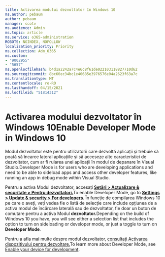 ```yaml
---
title: Activarea modului dezvoltator în Windows 10
ms.author: pebaum
author: pebaum
manager: scotv
ms.audience: Admin
ms.topic: article
ms.service: o365-administration
ROBOTS: NOINDEX, NOFOLLOW
localization_priority: Priority
ms.collection: Adm_O365
ms.custom:
- "9002955"
- "5657"
ms.openlocfilehash: b4d1a2242a7c4e6c8f61de022103118827710d62
ms.sourcegitcommit: 8bc60ec34bc1e40685e3976576e04a2623f63a7c
ms.translationtype: MT
ms.contentlocale: ro-RO
ms.lasthandoff: 04/15/2021
ms.locfileid: "51814312"
---
```

# <a name="enable-developer-mode-in-windows-10"></a><span data-ttu-id="d6fc4-102">Activarea modului dezvoltator în Windows 10</span><span class="sxs-lookup"><span data-stu-id="d6fc4-102">Enable Developer Mode in Windows 10</span></span>

<span data-ttu-id="d6fc4-103">Modul dezvoltator este pentru utilizatorii care dezvoltă aplicații și trebuie să poată să încarce lateral aplicațiile și să acceseze alte caracteristici de dezvoltator, cum ar fi rularea unei aplicații în modul de depanare în Visual Studio.</span><span class="sxs-lookup"><span data-stu-id="d6fc4-103">Developer Mode is for users who are developing applications and need to be able to sideload apps and access other developer features, like running an app in debug mode within Visual Studio.</span></span>

<span data-ttu-id="d6fc4-104">Pentru a activa Modul dezvoltator, accesați **[Setări > Actualizare & securitate > Pentru dezvoltatori.](ms-settings:developers?activationSource=GetHelp)**</span><span class="sxs-lookup"><span data-stu-id="d6fc4-104">To enable Developer Mode, go to **[Settings > Update & security > For developers](ms-settings:developers?activationSource=GetHelp)**.</span></span> <span data-ttu-id="d6fc4-105">În funcție de compilarea Windows 10 pe care o aveți, veți vedea fie o listă de selecție care include opțiunea de a activa modul de încărcare laterală sau de dezvoltator, fie doar un buton de comutare pentru a activa Modul **dezvoltator.**</span><span class="sxs-lookup"><span data-stu-id="d6fc4-105">Depending on the build of Windows 10 you have, you will see either a selection list that includes the option to turn on sideloading or developer mode, or just a toggle to turn on **Developer Mode**.</span></span>

<span data-ttu-id="d6fc4-106">Pentru a afla mai multe despre modul dezvoltator, [consultați Activarea dispozitivului pentru dezvoltare.](https://docs.microsoft.com/windows/uwp/get-started/enable-your-device-for-development)</span><span class="sxs-lookup"><span data-stu-id="d6fc4-106">To learn more about Developer Mode, see [Enable your device for development](https://docs.microsoft.com/windows/uwp/get-started/enable-your-device-for-development).</span></span>
